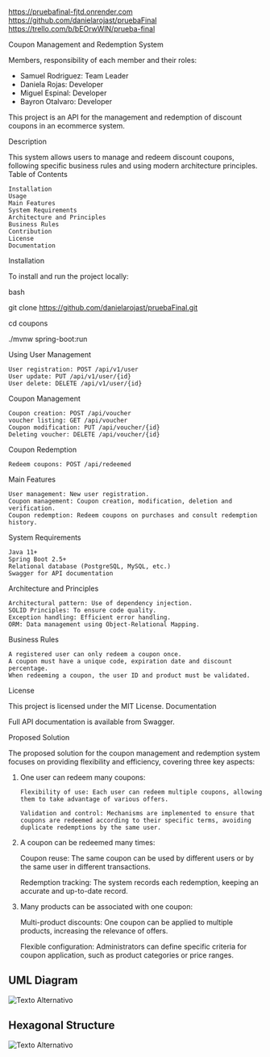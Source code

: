 https://pruebafinal-fjtd.onrender.com
https://github.com/danielarojast/pruebaFinal
https://trello.com/b/bEOrwWlN/prueba-final


Coupon Management and Redemption System


Members, responsibility of each member and their roles:

* Samuel Rodriguez: Team Leader
* Daniela Rojas: Developer
* Miguel Espinal: Developer
* Bayron Otalvaro: Developer


This project is an API for the management and redemption of discount coupons in an ecommerce system.

Description

This system allows users to manage and redeem discount coupons, following specific business rules and using modern architecture principles.
Table of Contents

    Installation
    Usage
    Main Features
    System Requirements
    Architecture and Principles
    Business Rules
    Contribution
    License
    Documentation

Installation

To install and run the project locally:

bash

git clone https://github.com/danielarojast/pruebaFinal.git


cd coupons


./mvnw spring-boot:run

Using
User Management

    User registration: POST /api/v1/user
    User update: PUT /api/v1/user/{id}
    User delete: DELETE /api/v1/user/{id}



Coupon Management

    Coupon creation: POST /api/voucher
    voucher listing: GET /api/voucher
    Coupon modification: PUT /api/voucher/{id}
    Deleting voucher: DELETE /api/voucher/{id}

Coupon Redemption

    Redeem coupons: POST /api/redeemed

Main Features

    User management: New user registration.
    Coupon management: Coupon creation, modification, deletion and verification.
    Coupon redemption: Redeem coupons on purchases and consult redemption history.

System Requirements

    Java 11+
    Spring Boot 2.5+
    Relational database (PostgreSQL, MySQL, etc.)
    Swagger for API documentation

Architecture and Principles

    Architectural pattern: Use of dependency injection.
    SOLID Principles: To ensure code quality.
    Exception handling: Efficient error handling.
    ORM: Data management using Object-Relational Mapping.

Business Rules

    A registered user can only redeem a coupon once.
    A coupon must have a unique code, expiration date and discount percentage.
    When redeeming a coupon, the user ID and product must be validated.

License

This project is licensed under the MIT License.
Documentation

Full API documentation is available from Swagger.



Proposed Solution

The proposed solution for the coupon management and redemption system focuses on providing flexibility and efficiency, covering three key aspects:

1.  One user can redeem many coupons:

        Flexibility of use: Each user can redeem multiple coupons, allowing them to take advantage of various offers.

        Validation and control: Mechanisms are implemented to ensure that coupons are redeemed according to their specific terms, avoiding duplicate redemptions by the same user.

2.   A coupon can be redeemed many times:

        Coupon reuse: 
        The same coupon can be used by different users or by the same user in different transactions.

        Redemption tracking: The system records each redemption, keeping an accurate and up-to-date record.


 3.  Many products can be associated with one coupon:

        Multi-product discounts: One coupon can be applied to multiple products, increasing the relevance of offers.

        Flexible configuration: Administrators can define specific criteria for coupon application, such as product categories or price ranges.


        
## UML Diagram

![Texto Alternativo](https://i.imgur.com/VD3z7iY.png)

## Hexagonal Structure

![Texto Alternativo](https://i.imgur.com/XkacKOi.png)
